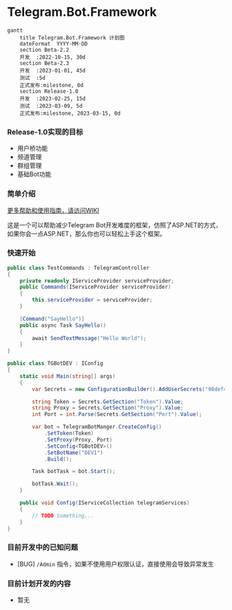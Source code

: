 # Telegram.Bot.Framework

```mermaid
gantt
    title Telegram.Bot.Framework 计划图
    dateFormat  YYYY-MM-DD
    section Beta-2.2
    开发  :2022-10-15, 30d
    section Beta-2.3
    开发  :2023-01-01, 45d
    测试  :5d
    正式发布:milestone, 0d
    section Release-1.0
    开发  :2023-02-25, 15d
    测试  :2023-03-09, 5d
    正式发布:milestone, 2023-03-15, 0d
```
### Release-1.0实现的目标

* 用户桥功能
* 频道管理
* 群组管理
* 基础Bot功能

### 简单介绍

[更多帮助和使用指南，请访问WIKI](https://github.com/sokushu/Telegram.Bot.Net/wiki)

这是一个可以帮助减少Telegram Bot开发难度的框架，仿照了ASP.NET的方式，如果你会一点ASP.NET，那么你也可以轻松上手这个框架。

### 快速开始

```csharp
public class TestCommands : TelegramController
{
    private readonly IServiceProvider serviceProvider;
    public Commands(IServiceProvider serviceProvider)
    {
        this.serviceProvider = serviceProvider;
    }

    [Command("SayHello")]
    public async Task SayHello()
    {
        await SendTextMessage("Hello World");
    }
}
```

```csharp
public class TGBotDEV : IConfig
{
    static void Main(string[] args)
    {
        var Secrets = new ConfigurationBuilder().AddUserSecrets("98def42c-77dc-41cb-abf6-2c402535f4cb").Build();

        string Token = Secrets.GetSection("Token").Value;
        string Proxy = Secrets.GetSection("Proxy").Value;
        int Port = int.Parse(Secrets.GetSection("Port").Value);

        var bot = TelegramBotManger.CreateConfig()
            .SetToken(Token)
            .SetProxy(Proxy, Port)
            .SetConfig<TGBotDEV>()
            .SetBotName("DEV1")
            .Build();

        Task botTask = bot.Start();

        botTask.Wait();
    }

    public void Config(IServiceCollection telegramServices)
    {
        // TODO Something...
    }
}
```

### 目前开发中的已知问题

* [BUG] `/Admin` 指令，如果不使用用户权限认证，直接使用会导致异常发生

### 目前计划开发的内容

* 暂无
